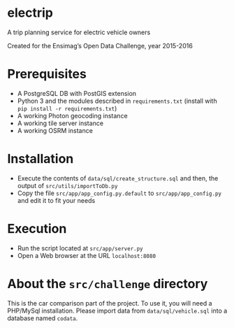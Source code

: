 # electrip
A trip planning service for electric vehicle owners

Created for the Ensimag’s Open Data Challenge, year 2015-2016

# Prerequisites
* A PostgreSQL DB with PostGIS extension
* Python 3 and the modules described in `requirements.txt` (install with
  `pip install -r requirements.txt`)
* A working Photon geocoding instance
* A working tile server instance
* A working OSRM instance

# Installation
* Execute the contents of `data/sql/create_structure.sql` and then, the output
  of `src/utils/importToDb.py`
* Copy the file `src/app/app_config.py.default` to `src/app/app_config.py` and
  edit it to fit your needs

# Execution
* Run the script located at `src/app/server.py`
* Open a Web browser at the URL `localhost:8080`

# About the `src/challenge` directory
This is the car comparison part of the project.
To use it, you will need a PHP/MySql installation.
Please import data from `data/sql/vehicle.sql` into a database named `codata`.
